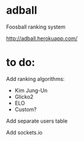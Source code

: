 adball
======

Foosball ranking system

http://adball.herokuapp.com/


to do:
======
Add ranking algorithms:
* Kim Jung-Un
* Glicko2
* ELO
* Custom?

Add separate users table

Add sockets.io
